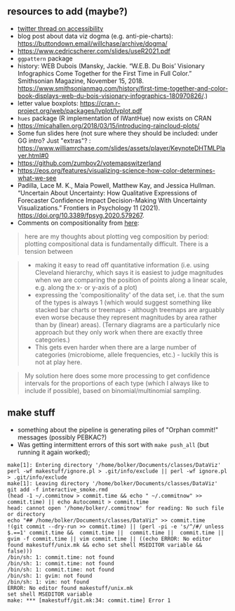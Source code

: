 ## resources to add (maybe?)

* [twitter thread on accessibility](https://twitter.com/FrankElavsky/status/1396898372183855105)
* blog post about data viz dogma (e.g. anti-pie-charts): https://buttondown.email/willchase/archive/dogma/
* https://www.cedricscherer.com/slides/useR2021.pdf
* `ggpattern` package
* history: WEB Dubois (Mansky, Jackie. “W.E.B. Du Bois’ Visionary Infographics Come Together for the First Time in Full Color.” Smithsonian Magazine, November 15, 2018. https://www.smithsonianmag.com/history/first-time-together-and-color-book-displays-web-du-bois-visionary-infographics-180970826/.)
* letter value boxplots: https://cran.r-project.org/web/packages/lvplot/lvplot.pdf
* `hues` package (R implementation of IWantHue) now exists on CRAN
* https://micahallen.org/2018/03/15/introducing-raincloud-plots/
* Some fun slides here (not sure where they should be included: under GG intro? Just "extras"? : https://www.williamrchase.com/slides/assets/player/KeynoteDHTMLPlayer.html#0
* https://github.com/zumbov2/votemapswitzerland
* https://eos.org/features/visualizing-science-how-color-determines-what-we-see
* Padilla, Lace M. K., Maia Powell, Matthew Kay, and Jessica Hullman. “Uncertain About Uncertainty: How Qualitative Expressions of Forecaster Confidence Impact Decision-Making With Uncertainty Visualizations.” Frontiers in Psychology 11 (2021). https://doi.org/10.3389/fpsyg.2020.579267.
* Comments on compositionality from [here](https://teams.microsoft.com/l/message/19:369591fac9f94ed3a283cbd329633c0a@thread.tacv2/1613089702007?tenantId=44376307-b429-42ad-8c25-28cd496f4772&groupId=f81633df-ce5f-48f1-81b3-bedfdab309ab&parentMessageId=1613089702007&teamName=BIOLOGY%20708%20C01%20WIN%202021%20Quantitative%20Methods%20in%20Ecology%20and%20Evolution&channelName=Software%20and%20programming%20help&createdTime=1613089702007):

> here are my thoughts about plotting veg composition by period: plotting compositional data is fundamentally difficult. There is a tension between

> - making it easy to read off quantitative information (i.e. using Cleveland hierarchy, which says it is easiest to judge magnitudes when we are comparing the position of points along a linear scale, e.g. along the x- or y-axis of a plot)
>  - expressing the 'compositionality' of the data set, i.e. that the sum of the types is always 1 (which would suggest something like stacked bar charts or treemaps - although treemaps are arguably even worse because they represent magnitudes by area rather than by (linear) areas). (Ternary diagrams are a particularly nice approach but they only work when there are exactly three categories.)
>  - This gets even harder when there are a large number of categories (microbiome, allele frequencies, etc.) - luckily this is not at play here.

> My solution here does some more processing to get confidence intervals for the proportions of each type (which I always like to include if possible), based on binomial/multinomial sampling.


## make stuff

* something about the pipeline is generating piles of "Orphan commit!" messages (possibly PEBKAC?)
* Was getting intermittent errors of this sort with `make push_all` (but running it again worked); 

```
make[1]: Entering directory '/home/bolker/Documents/classes/DataViz'
perl -wf makestuff/ignore.pl > .git/info/exclude || perl -wf ignore.pl > .git/info/exclude
make[1]: Leaving directory '/home/bolker/Documents/classes/DataViz'
git add -f interactive_smoke.rmd 
(head -1 ~/.commitnow > commit.time && echo " ~/.commitnow" >> commit.time) || echo Autocommit > commit.time
head: cannot open '/home/bolker/.commitnow' for reading: No such file or directory
echo "## /home/bolker/Documents/classes/DataViz" >> commit.time
!(git commit --dry-run >> commit.time) || (perl -pi -e 's/^/#/ unless $.==1' commit.time &&  commit.time ||  commit.time ||  commit.time || gvim -f commit.time || vim commit.time || ((echo ERROR: No editor found makestuff/unix.mk && echo set shell MSEDITOR variable && false)))
/bin/sh: 1: commit.time: not found
/bin/sh: 1: commit.time: not found
/bin/sh: 1: commit.time: not found
/bin/sh: 1: gvim: not found
/bin/sh: 1: vim: not found
ERROR: No editor found makestuff/unix.mk
set shell MSEDITOR variable
make: *** [makestuff/git.mk:34: commit.time] Error 1
```

